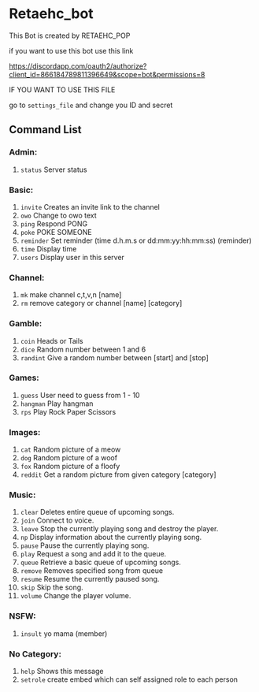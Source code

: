 # Retaehc_bot
 
This Bot is created by RETAEHC_POP

if you want to use this bot use this link 

https://discordapp.com/oauth2/authorize?client_id=866184789811396649&scope=bot&permissions=8

IF YOU WANT TO USE THIS FILE

go to `settings_file` and change you ID and secret

## **__Command List__**
### Admin:
  1. `status`   Server status
### Basic:
  1. `invite`   Creates an invite link to the channel
  2. `owo`      Change to owo text
  3. `ping`     Respond PONG
  4. `poke`     POKE SOMEONE
  5. `reminder` Set reminder (time d.h.m.s or dd:mm:yy:hh:mm:ss) (reminder)
  6. `time`     Display time
  7. `users`    Display user in this server
### Channel:
  1. `mk`       make channel c,t,v,n [name]
  2. `rm`       remove category or channel [name] [category]
### Gamble:
  1. `coin`     Heads or Tails
  2. `dice`     Random number between 1 and 6
  3. `randint`  Give a random number between [start] and [stop]
### Games:
  1. `guess`    User need to guess from 1 - 10
  2. `hangman`  Play hangman
  3. `rps`      Play Rock Paper Scissors
### Images:
  1. `cat`      Random picture of a meow
  2. `dog`      Random picture of a woof
  3. `fox`     Random picture of a floofy
  4. `reddit`   Get a random picture from given category [category]
### Music:
  1. `clear`    Deletes entire queue of upcoming songs.
  2. `join`     Connect to voice.
  3. `leave`    Stop the currently playing song and destroy the player.
  4. `np`       Display information about the currently playing song.
  5. `pause`    Pause the currently playing song.
  6. `play`     Request a song and add it to the queue.
  7. `queue`    Retrieve a basic queue of upcoming songs.
  8. `remove`   Removes specified song from queue
  9. `resume`   Resume the currently paused song.
  10. `skip`     Skip the song.
  11. `volume`   Change the player volume.
### NSFW:
  1. `insult`   yo mama (member)
### No Category:
  1. `help`     Shows this message
  1. `setrole`  create embed which can self assigned role to each person
